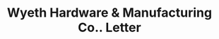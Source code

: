 ---
doi: 10.7916/D8GM9K92
date_other: '1898'
date_other_textual: '1898'
form: correspondence
genre:
- Letters (correspondence)
name:
- Wyeth Hardware & Manufacturing Co.
object_in_context_url: https://biggert.cul.columbia.edu/items/view/ave_biggert_00700
subject_hierarchical_geographic:
- St. Joseph, Missouri, United States
subject_name:
- Wyeth Hardware & Manufacturing Co.
title: Wyeth Hardware & Manufacturing Co.. Letter
sort_title: Wyeth Hardware & Manufacturing Co.. Letter
call_number: ave_biggert_00700
coordinates:
- 39.75805555555556,-94.83666666666666
pid: ave_biggert_00700
identifiers: ave_biggert_00700
thumbnail: https://derivativo-2.library.columbia.edu/iiif/2/ldpd:345677/full/!256,256/0/native.jpg
permalink: /biggert/ave_biggert_00700/
layout: iiif-image-page
---